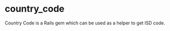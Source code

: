 country_code
============

Country Code is a Rails gem which can be used as a helper to get ISD code.
